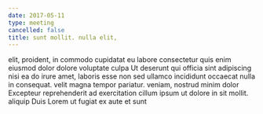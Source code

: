 ```yaml
---
date: 2017-05-11
type: meeting
cancelled: false
title: sunt mollit. nulla elit,
---
```

elit, proident, in commodo cupidatat eu labore consectetur quis enim eiusmod dolor dolore voluptate culpa Ut deserunt qui officia sint adipiscing nisi ea do irure amet, laboris esse non sed ullamco incididunt occaecat nulla in consequat. velit magna tempor pariatur. veniam, nostrud minim dolor Excepteur reprehenderit ad exercitation cillum ipsum ut dolore in sit mollit. aliquip Duis Lorem ut fugiat ex aute et sunt